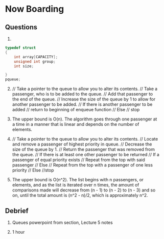 # Now Boarding

## Questions

1.

```c
typedef struct
{
    int array[CAPACITY];
    unsigned int group;
    int size;

}
pqueue;
```

2.  // Take a pointer to the queue to allow you to alter its contents.
    // Take a passenger, who is to be added to the queue.
    // Add that passenger to the end of the queue.
    // Increase the size of the queue by 1 to allow for another passenger to be added.
    // If there is another passenger to be added
        // return to beginning of enqueue function
    // Else
        // stop

3. The upper bound is O(n). The algorithm goes through one passenger at a time in a manner that is linear and depends on the number of elements.

4.  // Take a pointer to the queue to allow you to alter its contents.
    // Locate and remove a passenger of highest priority in queue.
    // Decrease the size of the queue by 1.
    // Return the passenger that was removed from the queue.
    // If there is at least one other passenger to be returned
        // If a passenger of equal priority exists
            // Repeat from the top with said passenger
        // Else
            // Repeat from the top with a passenger of one less priority
    // Else
        //stop

5. The upper bound is O(n^2). The list begins with n passengers, or elements, and as the list is iterated over n times, the amount of comparisons made will decrease from (n - 1) to (n - 2) to (n - 3) and so on, until the total amount is (n^2 - n)/2, which is approximately n^2.

## Debrief

1. Queues powerpoint from section, Lecture 5 notes

2. 1 hour
